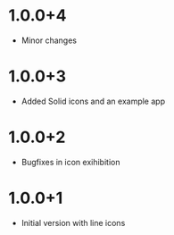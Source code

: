 # 1.0.0+4

- Minor changes

# 1.0.0+3

- Added Solid icons and an example app

# 1.0.0+2

- Bugfixes in icon exihibition

# 1.0.0+1

- Initial version with line icons